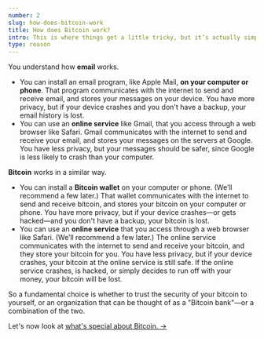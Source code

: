 ```yaml
---
number: 2
slug: how-does-bitcoin-work
title: How does Bitcoin work?
intro: This is where things get a little tricky, but it’s actually simpler than it seems at first.
type: reason
---
```


You understand how **email** works.

- You can install an email program, like Apple Mail, **on your computer or phone**. That program communicates with the internet to send and receive email, and stores your messages on your device. You have more privacy, but if your device crashes and you don't have a backup, your email history is lost.
- You can use an **online service** like Gmail, that you access through a web browser like Safari. Gmail communicates with the internet to send and receive your email, and stores your messages on the servers at Google. You have less privacy, but your messages should be safer, since Google is less likely to crash than your computer.

**Bitcoin** works in a similar way.

- You can install a **Bitcoin wallet** on your computer or phone. (We’ll recommend a few later.) That wallet communicates with the internet to send and receive bitcoin, and stores your bitcoin on your computer or phone. You have more privacy, but if your device crashes—or gets hacked—and you don't have a backup, your bitcoin is lost.
- You can use an **online service** that you access through a web browser like Safari. (We’ll recommend a few later.) The online service communicates with the internet to send and receive your bitcoin, and they store your bitcoin for you. You have less privacy, but if your device crashes, your bitcoin at the online service is still safe. If the online service crashes, is hacked, or simply decides to run off with your money, your bitcoin will be lost.

So a fundamental choice is whether to trust the security of your bitcoin to yourself, or an organization that can be thought of as a "Bitcoin bank"—or a combination of the two.

Let's now look at [what's special about Bitcoin. →](/what-is-special-about-bitcoin.html)
